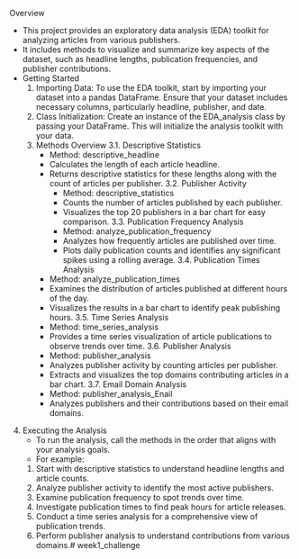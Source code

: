 Overview
- This project provides an exploratory data analysis (EDA) toolkit for analyzing articles from various publishers.
- It includes methods to visualize and summarize key aspects of the dataset, such as headline lengths, publication frequencies, and publisher contributions.
- Getting Started
  1. Importing Data: To use the EDA toolkit, start by importing your dataset into a pandas DataFrame. Ensure that your dataset includes necessary columns, particularly headline,    publisher, and date.
  2. Class Initialization: Create an instance of the EDA_analysis class by passing your DataFrame. This will initialize the analysis toolkit with your data.
  3. Methods Overview
  3.1. Descriptive Statistics
     - Method: descriptive_headline
     - Calculates the length of each article headline.
     - Returns descriptive statistics for these lengths along with the count of articles per publisher.
   3.2. Publisher Activity
       - Method: descriptive_statistics
       - Counts the number of articles published by each publisher.
       - Visualizes the top 20 publishers in a bar chart for easy comparison.
   3.3. Publication Frequency Analysis
       - Method: analyze_publication_frequency
       - Analyzes how frequently articles are published over time.
       - Plots daily publication counts and identifies any significant spikes using a rolling average.
  3.4. Publication Times Analysis
      - Method: analyze_publication_times
      - Examines the distribution of articles published at different hours of the day.
      - Visualizes the results in a bar chart to identify peak publishing hours.
  3.5. Time Series Analysis
      - Method: time_series_analysis
      - Provides a time series visualization of article publications to observe trends over time.
  3.6. Publisher Analysis
      - Method: publisher_analysis
      - Analyzes publisher activity by counting articles per publisher.
      - Extracts and visualizes the top domains contributing articles in a bar chart.
  3.7. Email Domain Analysis
      - Method: publisher_analysis_Enail
      - Analyzes publishers and their contributions based on their email domains.
4. Executing the Analysis
   - To run the analysis, call the methods in the order that aligns with your analysis goals.
   - For example:
    1. Start with descriptive statistics to understand headline lengths and article counts.
    2. Analyze publisher activity to identify the most active publishers.
    3. Examine publication frequency to spot trends over time.
    4. Investigate publication times to find peak hours for article releases.
    5. Conduct a time series analysis for a comprehensive view of publication trends.
    6. Perform publisher analysis to understand contributions from various domains.# week1_challenge
